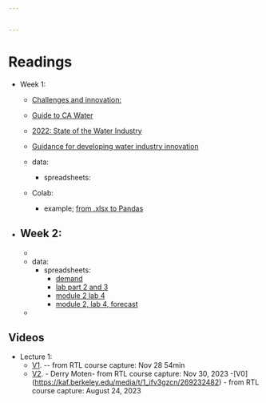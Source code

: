 ```yaml
---


---
```

# Readings

- Week 1:
    - [Challenges and innovation:](https://bcourses.berkeley.edu/courses/1516536/files/83922113?wrap=1)
    - [Guide to CA Water](https://bcourses.berkeley.edu/courses/1516536/files/83922116?wrap=1)
    - [2022: State of the Water Industry](https://bcourses.berkeley.edu/courses/1516536/files/83922118?wrap=1)
    - [Guidance for developing water industry innovation](https://bcourses.berkeley.edu/courses/1516536/files/83922117?wrap=1)

    - data:
        - spreadsheets: 
   - Colab:  
        - example; [from .xlsx to Pandas](https://colab.research.google.com/drive/1bnUNjjDpCtl8WNs23rsrHFoKbT-ZDBra#scrollTo=ve7FwUupE-7J)   

- Week 2:
    - 
    - 
    - data:
        - spreadsheets:
            - [demand](https://bcourses.berkeley.edu/files/84116213/download?download_frd=1)
            - [lab part 2 and 3](https://bcourses.berkeley.edu/files/84116212/download?download_frd=1)
            - [module 2 lab 4](https://bcourses.berkeley.edu/files/84101937/download?download_frd=1)
            - [module 2, lab 4, forecast](https://bcourses.berkeley.edu/files/84101936/download?download_frd=1)
    -



## Videos
- Lecture 1:
    - [V1](https://bcourses.berkeley.edu/courses/1516536/external_tools/78985). -- from RTL course capture: Nov 28 54min
    - [V2](https://bcourses.berkeley.edu/courses/1516536/external_tools/78985). - Derry Moten- from RTL course capture: Nov 30, 2023
    -[V0] (https://kaf.berkeley.edu/media/t/1_ifv3gzcn/269232482) - from RTL course capture: August 24, 2023

